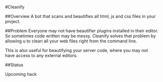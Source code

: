 #Cleanify

##Overview
A bot that scans and beautifies all html, js and css files in your project.

##Problem
Everyone may not have beautifier plugins installed in their editor. So sometimes code written may be
messy. Cleanify solves that problem by allowing u to clean all your web files right from the command
line.

This is also useful for beautifying your server code, where you may not have access to any external
editors.

##Status

Upcoming hack 
